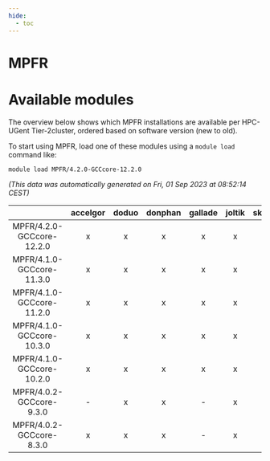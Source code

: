 ```yaml
---
hide:
  - toc
---
```


MPFR
====

# Available modules


The overview below shows which MPFR installations are available per HPC-UGent Tier-2cluster, ordered based on software version (new to old).

To start using MPFR, load one of these modules using a `module load` command like:

```shell
module load MPFR/4.2.0-GCCcore-12.2.0
```

*(This data was automatically generated on Fri, 01 Sep 2023 at 08:52:14 CEST)*  

| |accelgor|doduo|donphan|gallade|joltik|skitty|swalot|victini|
| :---: | :---: | :---: | :---: | :---: | :---: | :---: | :---: | :---: |
|MPFR/4.2.0-GCCcore-12.2.0|x|x|x|x|x|x|x|x|
|MPFR/4.1.0-GCCcore-11.3.0|x|x|x|x|x|x|x|x|
|MPFR/4.1.0-GCCcore-11.2.0|x|x|x|x|x|x|x|x|
|MPFR/4.1.0-GCCcore-10.3.0|x|x|x|x|x|x|x|x|
|MPFR/4.1.0-GCCcore-10.2.0|x|x|x|x|x|x|x|x|
|MPFR/4.0.2-GCCcore-9.3.0|-|x|x|-|x|x|x|x|
|MPFR/4.0.2-GCCcore-8.3.0|x|x|x|-|x|x|x|x|
